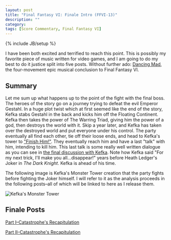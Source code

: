 ```yaml
---
layout: post
title: "Final Fantasy VI: Finale Intro (FFVI-13)"
description: ""
category: 
tags: [Score Commentary, Final Fantasy VI]
---
```

{% include JB/setup %}

I have been both excited and terrified to reach this point. This is possibly my favorite piece of music written for video games, and I am going to do my best to do it justice split into five posts. Without further ado: [Dancing Mad](https://www.youtube.com/watch?v=JbXVNKtmWnc), the four-movement epic musical conclusion to Final Fantasy VI.

## Summary

Let me sum up what happens up to the point of the fight with the final boss. The heroes of the story go on a journey trying to defeat the evil Emperor Gestahl. In a huge plot twist which at first seemed like the end of the story, Kefka stabs Gestahl in the back and kicks him off the Floating Continent. Kefka then takes the power of The Warring Triad, giving him the power of a god, then destroys the world with it. Skip a year later, and Kefka has taken over the destroyed world and put everyone under his control. The party eventually all find each other, tie off their loose ends, and head to Kefka's tower to ["Finish Him!"](https://www.youtube.com/watch?v=AUVMScNhaPk). They eventually reach him and have a last "talk" with him, intending to kill him. This last talk is some really well written dialogue as you can see in [the final discussion with Kefka](https://www.youtube.com/watch?v=I-cdwDnryY0). Note how Kefka said "For my next trick, I'll make you all...disappear!" years before Heath Ledger's Joker in _The Dark Knight_. Kefka is ahead of his time.

The following image is Kefka's Monster Tower creation that the party fights before fighting the Joker himself. I will refer to it as the analysis proceeds in the following posts–all of which will be linked to here as I release them.

![Kefka's Monster Tower](http://img4.wikia.nocookie.net/__cb20080301153027/finalfantasy/images/d/de/FFVI-lastboss_us.gif)

## Finale Posts

[Part I–Catastrophe's Recapitulation](http://zachberglund.com/2014/07/06/ffvi-thirteena/)

[Part II–Catastrophe's Recapitulation](http://zachberglund.com/2014/07/06/ffvi-thirteenb/)